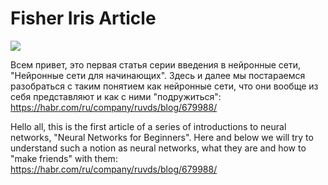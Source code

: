 # Fisher Iris Article

<a href="https://habr.com/ru/company/ruvds/blog/679988/"><img src="https://habrastorage.org/webt/ui/ai/eu/uiaieupffvlokloa1tgqy2fnwfe.jpeg" align="center"></a>

Всем привет, это первая статья серии введения в нейронные сети, "Нейронные сети для начинающих". Здесь и далее мы постараемся разобраться с таким понятием как нейронные сети, что они вообще из себя представляют и как с ними "подружиться":  https://habr.com/ru/company/ruvds/blog/679988/

Hello all, this is the first article of a series of introductions to neural networks, "Neural Networks for Beginners". Here and below we will try to understand such a notion as neural networks, what they are and how to "make friends" with them: https://habr.com/ru/company/ruvds/blog/679988/
